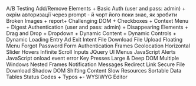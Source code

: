 A/B Testing
Add/Remove Elements +
Basic Auth (user and pass: admin) + окрім авторизації через prompt - й чорт його поки знає, як зробити
Broken Images + report+
Challenging DOM +
Checkboxes +
Context Menu +
Digest Authentication (user and pass: admin) +
Disappearing Elements +
Drag and Drop +
Dropdown +
Dynamic Content +
Dynamic Controls +
Dynamic Loading
Entry Ad
Exit Intent
File Download
File Upload
Floating Menu
Forgot Password
Form Authentication
Frames
Geolocation
Horizontal Slider
Hovers
Infinite Scroll
Inputs
JQuery UI Menus
JavaScript Alerts
JavaScript onload event error
Key Presses
Large & Deep DOM
Multiple Windows
Nested Frames
Notification Messages
Redirect Link
Secure File Download
Shadow DOM
Shifting Content
Slow Resources
Sortable Data Tables
Status Codes +
Typos +-
WYSIWYG Editor